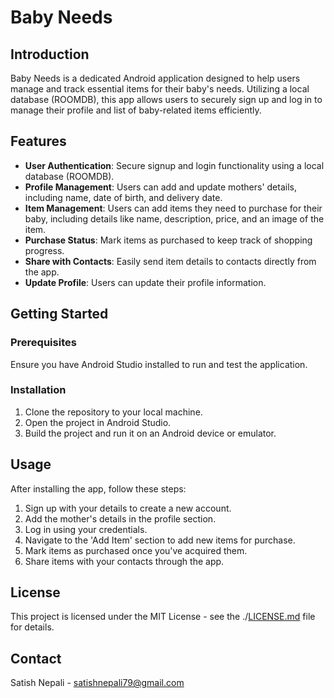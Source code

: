 # Baby Needs

## Introduction
Baby Needs is a dedicated Android application designed to help users manage and track essential items for their baby's needs. Utilizing a local database (ROOMDB), this app allows users to securely sign up and log in to manage their profile and list of baby-related items efficiently.

## Features

- **User Authentication**: Secure signup and login functionality using a local database (ROOMDB).
- **Profile Management**: Users can add and update mothers' details, including name, date of birth, and delivery date.
- **Item Management**: Users can add items they need to purchase for their baby, including details like name, description, price, and an image of the item.
- **Purchase Status**: Mark items as purchased to keep track of shopping progress.
- **Share with Contacts**: Easily send item details to contacts directly from the app.
- **Update Profile**: Users can update their profile information.

## Getting Started

### Prerequisites
Ensure you have Android Studio installed to run and test the application.

### Installation
1. Clone the repository to your local machine.
2. Open the project in Android Studio.
3. Build the project and run it on an Android device or emulator.

## Usage
After installing the app, follow these steps:
1. Sign up with your details to create a new account.
2. Add the mother's details in the profile section.
3. Log in using your credentials.
4. Navigate to the 'Add Item' section to add new items for purchase.
5. Mark items as purchased once you've acquired them.
6. Share items with your contacts through the app.

## License
This project is licensed under the MIT License - see the ./[LICENSE.md](LICENSE) file for details.

## Contact
Satish Nepali - satishnepali79@gmail.com

